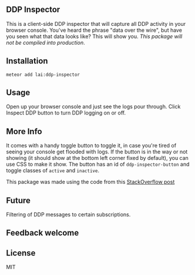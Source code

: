 ## DDP Inspector

This is a client-side DDP inspector that will capture all DDP activity in your browser console. You've heard the phrase "data over the wire", but have you seen what that data looks like? This will show you. _This package will not be compiled into production_.

## Installation

```
meteor add lai:ddp-inspector
```

## Usage

Open up your browser console and just see the logs pour through. Click Inspect DDP button to turn DDP logging on or off.

## More Info

It comes with a handy toggle button to toggle it, in case you're tired of seeing your console get flooded with logs. If the button is in the way or not showing (it should show at the bottom left corner fixed by default), you can use CSS to make it show. The button has an id of `ddp-inspector-button` and toggle classes of `active` and `inactive`.

This package was made using the code from this [StackOverflow post](http://stackoverflow.com/a/25373867/620010)

## Future

Filtering of DDP messages to certain subscriptions.

## Feedback welcome

## License

MIT